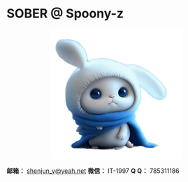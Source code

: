 # SOBER @ Spoony-z
<div style="text-align: center;">
<img style="width: 300px" src="./src/.vuepress/public/logo2.png">
</div>

**邮箱：** shenjun_y@yeah.net
**微信：** IT-1997
**Q Q：** 785311186